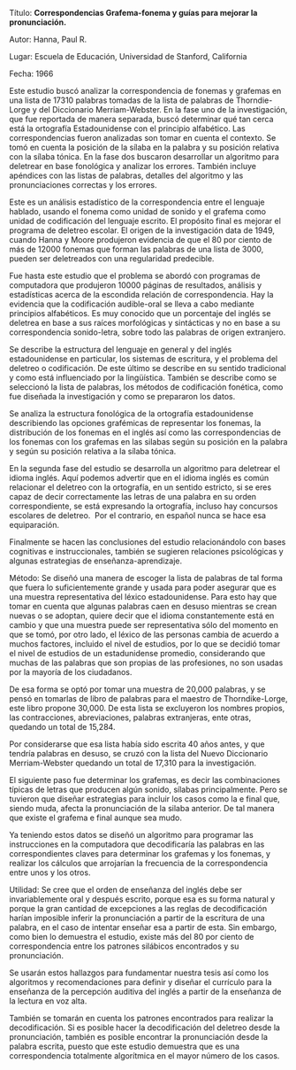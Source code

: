 Título: **Correspondencias Grafema-fonema y guías para mejorar la pronunciación.**

Autor: Hanna, Paul R.

Lugar: Escuela de Educación, Universidad de Stanford, California

Fecha: 1966

Este estudio buscó analizar la correspondencia de fonemas y grafemas en una lista de 17310 palabras tomadas de la lista de palabras de Thorndie-Lorge y del Diccionario Merriam-Webster. En la fase uno de la investigación, que fue reportada de manera separada, buscó determinar qué tan cerca está la ortografía Estadounidense con el principio alfabético. Las correspondencias fueron analizadas son tomar en cuenta el contexto. Se tomó en cuenta la posición de la sílaba en la palabra y su posición relativa con la sílaba tónica. En la fase dos buscaron desarrollar un algoritmo para deletrear en base fonológica y analizar los errores. También incluye apéndices con las listas de palabras, detalles del algoritmo y las pronunciaciones correctas y los errores.

Este es un análisis estadístico de la correspondencia entre el lenguaje hablado, usando el fonema como unidad de sonido y el grafema como unidad de codificación del lenguaje escrito. El propósito final es mejorar el programa de deletreo escolar. El origen de la investigación data de 1949, cuando Hanna y Moore produjeron evidencia de que el 80 por ciento de más de 12000 fonemas que forman las palabras de una lista de 3000, pueden ser deletreados con una regularidad predecible.

Fue hasta este estudio que el problema se abordó con programas de computadora que produjeron 10000 páginas de resultados, análisis y estadísticas acerca de la escondida relación de correspondencia. Hay la evidencia que la codificación audible-oral se lleva a cabo mediante principios alfabéticos. Es muy conocido que un porcentaje del inglés se deletrea en base a sus raíces morfológicas y sintácticas y no en base a su correspondencia sonido-letra, sobre todo las palabras de origen extranjero.

Se describe la estructura del lenguaje en general y del inglés estadounidense en particular, los sistemas de escritura, y el problema del deletreo o codificación. De este último se describe en su sentido tradicional y como está influenciado por la lingüística. También se describe como se seleccionó la lista de palabras, los métodos de codificación fonética, como fue diseñada la investigación y como se prepararon los datos.

Se analiza la estructura fonológica de la ortografía estadounidense describiendo las opciones grafémicas de representar los fonemas, la distribución de los fonemas en el inglés así como las correspondencias de los fonemas con los grafemas en las silabas según su posición en la palabra y según su posición relativa a la sílaba tónica.

En la segunda fase del estudio se desarrolla un algoritmo para deletrear el idioma inglés. Aquí podemos advertir que en el idioma inglés es común relacionar el deletreo con la ortografía, en un sentido estricto, si se eres capaz de decir correctamente las letras de una palabra en su orden correspondiente, se está expresando la ortografía, incluso hay concursos escolares de deletreo.  Por el contrario, en español nunca se hace esa equiparación.

Finalmente se hacen las conclusiones del estudio relacionándolo con bases cognitivas e instruccionales, también se sugieren relaciones psicológicas y algunas estrategias de enseñanza-aprendizaje.

Método: Se diseñó una manera de escoger la lista de palabras de tal forma que fuera lo suficientemente grande y usada para poder asegurar que es una muestra representativa del léxico estadounidense. Para esto hay que tomar en cuenta que algunas palabras caen en desuso mientras se crean nuevas o se adoptan, quiere decir que el idioma constantemente está en cambio y que una muestra puede ser representativa sólo del momento en que se tomó, por otro lado, el léxico de las personas cambia de acuerdo a muchos factores, incluido el nivel de estudios, por lo que se decidió tomar el nivel de estudios de un estadunidense promedio, considerando que muchas de las palabras que son propias de las profesiones, no son usadas por la mayoría de los ciudadanos.

De esa forma se optó por tomar una muestra de 20,000 palabras, y se pensó en tomarlas de libro de palabras para el maestro de Thorndike-Lorge, este libro propone 30,000. De esta lista se excluyeron los nombres propios, las contracciones, abreviaciones, palabras extranjeras, ente otras, quedando un total de 15,284.

Por considerarse que esa lista había sido escrita 40 años antes, y que tendría palabras en desuso, se cruzó con la lista del Nuevo Diccionario Merriam-Webster quedando un total de 17,310 para la investigación.

El siguiente paso fue determinar los grafemas, es decir las combinaciones típicas de letras que producen algún sonido, sílabas principalmente. Pero se tuvieron que diseñar estrategias para incluir los casos como la e final que, siendo muda, afecta la pronunciación de la silaba anterior. De tal manera que existe el grafema e final aunque sea mudo.

Ya teniendo estos datos se diseñó un algoritmo para programar las instrucciones en la computadora que decodificaría las palabras en las correspondientes claves para determinar los grafemas y los fonemas, y realizar los cálculos que arrojarían la frecuencia de la correspondencia entre unos y los otros.

Utilidad: Se cree que el orden de enseñanza del inglés debe ser invariablemente oral y después escrito, porque esa es su forma natural y porque la gran cantidad de excepciones a las reglas de decodificación harían imposible inferir la pronunciación a partir de la escritura de una palabra, en el caso de intentar enseñar esa a partir de esta. Sin embargo, como bien lo demuestra el estudio, existe más del 80 por ciento de correspondencia entre los patrones silábicos encontrados y su pronunciación.

Se usarán estos hallazgos para fundamentar nuestra tesis así como los algoritmos y recomendaciones para definir y diseñar el currículo para la enseñanza de la percepción auditiva del inglés a partir de la enseñanza de la lectura en voz alta.

También se tomarán en cuenta los patrones encontrados para realizar la decodificación. Si es posible hacer la decodificación del deletreo desde la pronunciación, también es posible encontrar la pronunciación desde la palabra escrita, puesto que este estudio demuestra que es una correspondencia totalmente algorítmica en el mayor número de los casos.